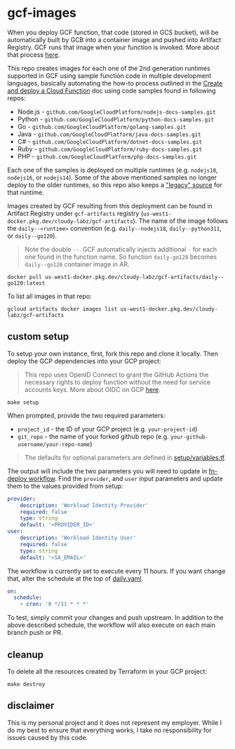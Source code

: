 # gcf-images

When you deploy GCF function, that code (stored in GCS bucket), will be automatically built by GCB into a container image and pushed into Artifact Registry. GCF runs that image when your function is invoked. More about that process [here](https://cloud.google.com/functions/docs/building).

This repo creates images for each one of the 2nd generation runtimes supported in GCF using sample function code in multiple development languages, basically automating the how-to process outlined in the [Create and deploy a Cloud Function](https://cloud.google.com/functions/docs/create-deploy-gcloud) doc using code samples found in following repos: 

* Node.js - `github.com/GoogleCloudPlatform/nodejs-docs-samples.git`
* Python  - `github.com/GoogleCloudPlatform/python-docs-samples.git`
* Go      - `github.com/GoogleCloudPlatform/golang-samples.git`
* Java    - `github.com/GoogleCloudPlatform/java-docs-samples.git`
* C#      - `github.com/GoogleCloudPlatform/dotnet-docs-samples.git`
* Ruby    - `github.com/GoogleCloudPlatform/ruby-docs-samples.git`
* PHP     - `github.com/GoogleCloudPlatform/php-docs-samples.git`

Each one of the samples is deployed on multiple runtimes (e.g. `nodejs18`, `nodejs16`, or `nodejs14`). Some of the above mentioned samples no longer deploy to the older runtimes, so this repo also keeps a ["legacy" source](./src) for that runtime.

Images created by GCF resulting from this deployment can be found in Artifact Registry under `gcf-artifacts` registry (`us-west1-docker.pkg.dev/cloudy-labz/gcf-artifacts`). The name of the image follows the `daily--<runtime>` convention (e.g. `daily--nodejs18`, `daily--python311`, or `daily--go120`).

> Note the double `--`. GCF automatically injects additional `-` for each one found in the function name. So function `daily-go120` becomes `daily--go120` container image in AR.

```shell 
docker pull us-west1-docker.pkg.dev/cloudy-labz/gcf-artifacts/daily--go120:latest
```

To list all images in that repo: 

```shell
gcloud artifacts docker images list us-west1-docker.pkg.dev/cloudy-labz/gcf-artifacts
```

## custom setup 

To setup your own instance, first, fork this repo and clone it locally. Then deploy the GCP dependencies into your GCP project: 

> This repo uses OpenID Connect to grant the GitHub Actions the necessary rights to deploy function without the need for service accounts keys. More about OIDC on GCP [here](https://cloud.google.com/identity-platform/docs/web/oidc). 


```shell
make setup
```

When prompted, provide the two required parameters: 

* `project_id` - the ID of your GCP project (e.g. `your-project-id`)
* `git_repo` - the name of your forked github repo (e.g. `your-github-username/your-repo-name`)

> The defaults for optional parameters are defined in [setup/variables.tf](setup/variables.tf).

The output will include the two parameters you will need to update in [fn-deploy workflow](.github/workflows/fn-deploy.yaml). Find the `provider`, and `user` input parameters and update them to the values provided from setup:

```yaml
provider:
    description: 'Workload Identity Provider'
    required: false
    type: string
    default: '<PROVIDER_ID>'
user:
    description: 'Workload Identity User'
    required: false
    type: string
    default: '<SA_EMAIL>'
```

The workflow is currently set to execute every 11 hours. If you want change that, alter the schedule at the top of [daily.yaml](.github/workflows/daily.yaml). 

```yaml
on:
  schedule:
    - cron: '0 */11 * * *'
```

To test, simply commit your changes and push upstream. In addition to the above described schedule, the workflow will also execute on each main branch push or PR. 

## cleanup

To delete all the resources created by Terraform in your GCP project: 

```shell
make destroy
```

## disclaimer

This is my personal project and it does not represent my employer. While I do my best to ensure that everything works, I take no responsibility for issues caused by this code.